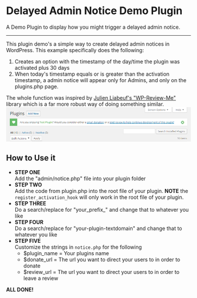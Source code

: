# Delayed Admin Notice Demo Plugin
A Demo Plugin to display how you might trigger a delayed admin notice.
____

This plugin demo's a simple way to create delayed admin notices in WordPress. This example specifically does the following:
1. Creates an option with the timestamp of the day/time the plugin was activated plus 30 days
2. When today's timestamp equals or is greater than the activation timestamp, a admin notice will appear only for Admins, and only on the plugins.php page.

The whole function was inspired by [Julien Liabeuf's "WP-Review-Me"](https://github.com/julien731/WP-Review-Me) library which is a far more robust way of doing something similar.
![Admin Notice Screenshot](assets/admin-notice-screenshot.png)

## How to Use it

* **STEP ONE**  
Add the "admin/notice.php" file into your plugin folder
* **STEP TWO**  
Add the code from plugin.php into the root file of your plugin. **NOTE** the `register_activation_hook` will only work in the root file of your plugin.
* **STEP THREE**  
Do a search/replace for "your_prefix_" and change that to whatever you like
* **STEP FOUR**  
Do a search/replace for "your-plugin-textdomain" and change that to whatever you like
* **STEP FIVE**  
Customize the strings in `notice.php` for the following
  * $plugin_name = Your plugins name
  * $donate_url = The url you want to direct your users to in order to donate
  * $review_url = The url you want to direct your users to in order to leave a review

**ALL DONE!**
